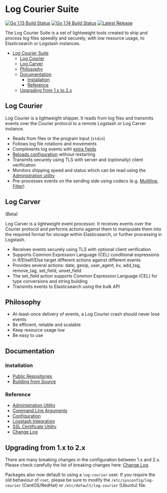 # Log Courier Suite

[![Go 1.13 Build Status](https://img.shields.io/github/workflow/status/driskell/log-courier/Go%201.13.svg)](https://travis-ci.org/driskell/log-courier)
[![Go 1.14 Build Status](https://img.shields.io/github/workflow/status/driskell/log-courier/Go%201.14.svg)](https://travis-ci.org/driskell/log-courier)
[![Latest Release](https://img.shields.io/github/release/driskell/log-courier.svg)](https://github.com/driskell/log-courier/releases/latest)

The Log Courier Suite is a set of lightweight tools created to ship and process
log files speedily and securely, with low resource usage, to Elasticsearch or
Logstash instances.

- [Log Courier Suite](#log-courier-suite)
  - [Log Courier](#log-courier)
  - [Log Carver](#log-carver)
  - [Philosophy](#philosophy)
  - [Documentation](#documentation)
    - [Installation](#installation)
    - [Reference](#reference)
  - [Upgrading from 1.x to 2.x](#upgrading-from-1x-to-2x)

## Log Courier

Log Courier is a lightweight shipper. It reads from log files and transmits events over
the Courier protocol to a remote Logstash or Log Carver instance.

- Reads from files or the program input (`stdin`)
- Follows log file rotations and movements
- Compliments log events with [extra fields](docs/Configuration.md#fields)
- [Reloads configuration](docs/Configuration.md#reloading) without restarting
- Transmits securely using TLS with server and (optionally) client verification
- Monitors shipping speed and status which can be read using the
[Administration utility](docs/AdministrationUtility.md)
- Pre-processes events on the sending side using codecs
(e.g. [Multiline](docs/codecs/Multiline.md), [Filter](docs/codecs/Filter.md))

## Log Carver

(Beta)

Log Carver is a lightweight event processor. It receives events over the Courier
protocol and performs actions against them to manipulate them into the required
format for storage within Elasticsearch, or further processing in Logstash.

- Receives events securely using TLS with optional client verification
- Supports Common Expression Language (CEL) conditional expressions in If/ElseIf/Else
target different actions against different events
- Provides several actions: date, geoip, user_agent, kv, add_tag, remove_tag, set_field, unset_field
- The set_field action supports Common Expression Language (CEL) for type conversions and string building
- Transmits events to Elasticsearch using the bulk API

## Philosophy

- At-least-once delivery of events, a Log Courier crash should never lose events
- Be efficient, reliable and scalable
- Keep resource usage low
- Be easy to use

## Documentation

### Installation

- [Public Repositories](docs/PublicRepositories.md)
- [Building from Source](docs/BuildingFromSource.md)

### Reference

- [Administration Utility](docs/AdministrationUtility.md)
- [Command Line Arguments](docs/CommandLineArguments.md)
- [Configuration](docs/Configuration.md)
- [Logstash Integration](docs/LogstashIntegration.md)
- [SSL Certificate Utility](docs/SSLCertificateUtility.md)
- [Change Log](CHANGELOG.md)

## Upgrading from 1.x to 2.x

There are many breaking changes in the configuration between 1.x and 2.x. Please
check carefully the list of breaking changes here:
[Change Log](CHANGELOG.md#200).

Packages also now default to using a `log-courier` user. If you require the old
behaviour of `root`, please be sure to modify the `/etc/sysconfig/log-courier`
(CentOS/RedHat) or `/etc/default/log-courier` (Ubuntu) file.
